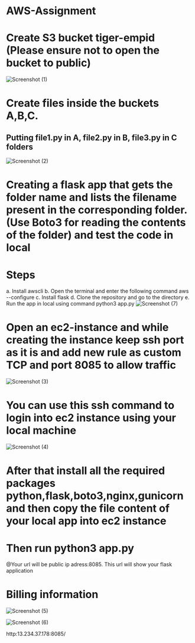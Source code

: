 # AWS-Assignment

# Create S3 bucket tiger-empid (Please ensure not to open the bucket to public)
![Screenshot (1)](https://user-images.githubusercontent.com/74641501/115660278-66f9dd00-a359-11eb-93af-22f7cc3a4753.png)

# Create files inside the buckets A,B,C.
## Putting file1.py in A, file2.py in B, file3.py in C folders
![Screenshot (2)](https://user-images.githubusercontent.com/74641501/115660657-facba900-a359-11eb-9701-bf8f8c3c0845.png)

# Creating a flask app that gets the folder name and lists the filename present in the corresponding folder. (Use Boto3 for reading the contents of the folder) and test the code in local
# Steps
a. Install awscli b. Open the terminal and enter the following command aws --configure c. Install flask
d. Clone the repository and go to the directory e. Run the app in local using command python3 app.py
![Screenshot (7)](https://user-images.githubusercontent.com/74641501/115678668-610ef680-a36f-11eb-84b7-23bd8480ff4a.png)


# Open an ec2-instance and while creating the instance keep ssh port as it is and add new rule as custom TCP and port 8085 to allow traffic
![Screenshot (3)](https://user-images.githubusercontent.com/74641501/115661083-8e9d7500-a35a-11eb-8f31-924577539b3a.png)


# You can use this ssh command to login into ec2 instance using your local machine
![Screenshot (4)](https://user-images.githubusercontent.com/74641501/115661383-fce23780-a35a-11eb-870f-79242f0b2851.png)

# After that install all the required packages python,flask,boto3,nginx,gunicorn and then copy the file content of your local app into ec2 instance

# Then run python3 app.py

@Your url will be public ip adress:8085. This url will show your flask application

# Billing information
![Screenshot (5)](https://user-images.githubusercontent.com/74641501/115662067-12a42c80-a35c-11eb-922d-ec068c30e8eb.png)

![Screenshot (6)](https://user-images.githubusercontent.com/74641501/115662337-76c6f080-a35c-11eb-9758-3b38f73ffb99.png)

http:13.234.37.178:8085/
